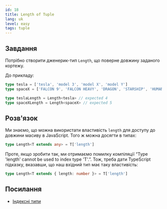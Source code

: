 ```yaml
---
id: 18
title: Length of Tuple
lang: uk
level: easy
tags: tuple
---
```


## Завдання

Потрібно створити дженерик-тип `Length`, що поверне довжину заданого кортежу.

До прикладу:

```ts
type tesla = ['tesla', 'model 3', 'model X', 'model Y']
type spaceX = ['FALCON 9', 'FALCON HEAVY', 'DRAGON', 'STARSHIP', 'HUMAN SPACEFLIGHT']

type teslaLength = Length<tesla> // expected 4
type spaceXLength = Length<spaceX> // expected 5
```

## Розв'язок

Ми знаємо, що можна використати властивість `length` для доступу до довжини масиву в JavaScript.
Того ж можна досягти в типах:

```ts
type Length<T extends any> = T['length']
```

Проте, якщо зробити так, ми отримаємо помилку компіляції “Type 'length' cannot be used to index type 'T'.”.
Тож, треба дати TypeScript підказку, вказавши, що наш вхідний тип має таку властивість:

```ts
type Length<T extends { length: number }> = T['length']
```

## Посилання

- [Індексні типи](https://www.typescriptlang.org/docs/handbook/advanced-types.html#index-types)

